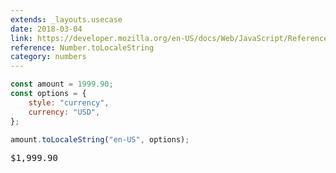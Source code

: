 ```yaml
---
extends: _layouts.usecase
date: 2018-03-04
link: https://developer.mozilla.org/en-US/docs/Web/JavaScript/Reference/Global_Objects/Number/toLocaleString
reference: Number.toLocaleString
category: numbers
---
```



```javascript
const amount = 1999.90;
const options = {
    style: "currency",
    currency: "USD",
};

amount.toLocaleString("en-US", options);
```

<pre class="output">$1,999.90</pre>
